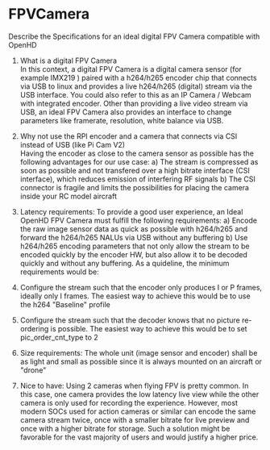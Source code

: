 # FPVCamera
Describe the Specifications for an ideal digital FPV Camera compatible with OpenHD

1) What is a digital FPV Camera\
In this context, a digital FPV Camera is a digital camera sensor (for example IMX219 ) paired with a h264/h265 encoder chip that connects via USB to linux and provides a live h264/h265 (digital) stream via the USB interface.
You could also refer to this as an IP Camera / Webcam with integrated encoder.
Other than providing a live video stream via USB, an ideal FPV Camera also provides an interface to change parameters like framerate, resolution, white balance via USB.

2) Why not use the RPI encoder and a camera that connects via CSI instead of USB (like Pi Cam V2)\
Having the encoder as close to the camera sensor as possible has the following advantages for our use case:
a) The stream is compressed as soon as possible and not transfered over a high bitrate interface (CSI interface), which reduces emission of interfering RF signals 
b) The CSI connector is fragile and limits the possibilities for placing the camera inside your RC model aircraft

3) Latency requirements:
To provide a good user experience, an Ideal OpenHD FPV Camera must fulfill the following requirements:
a) Encode the raw image sensor data as quick as possible with h264/h265 and forward the h264/h265 NALUs via USB without any buffering
b) Use h264/h265 encoding parameters that not only allow the stream to be encoded quickly by the encoder HW, but also allow it to be decoded quickly and without any buffering. As a quideline, the minimum requirements would be:
  1) Configure the stream such that the encoder only produces I or P frames, ideally only I frames. The easiest way to achieve this would be to use the h264 "Baseline" profile
  2) Configure the stream such that the decoder knows that no picture re-ordering is possible. The easiest way to achieve this would be to set pic_order_cnt_type to 2

4) Size requirements:
The whole unit (image sensor and encoder) shall be as light and small as possible since it is always mounted on an aircraft or "drone"

5) Nice to have:
Using 2 cameras when flying FPV is pretty common. In this case, one camera provides the low latency live view while the other camera is only used for recording the experience.
However, most modern SOCs used for action cameras or similar can encode the same camera stream twice, once with a smaller bitrate for live preview and once with a higher bitrate for storage. Such a solution might be favorable for the vast majority of users and would justify a higher price.



